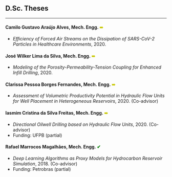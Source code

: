## D.Sc. Theses
---

#### Camilo Gustavo Araújo Alves, Mech. Engg. <span style="color:rgb(200,200,0);"> &#10144; </span>
- *Efficiency of Forced Air Streams on the Dissipation of SARS-CoV-2 Particles in Healthcare Environments*, 2020.

#### José Wilker Lima da Silva, Mech. Engg. <span style="color:rgb(200,200,0);"> &#10144; </span>
- *Modeling of the Porosity-Permeability-Tension Coupling for Enhanced Infill Drilling*, 2020.

#### Clarissa Pessoa Borges Fernandes, Mech. Engg. <span style="color:rgb(200,200,0);"> &#10144; </span>
- *Assessment of Volumetric Productivity Potential in Hydraulic Flow Units for Well Placement in Heterogeneous Reservoirs*, 2020. (Co-advisor)

#### Iasmim Cristina da Silva Freitas, Mech. Engg. <span style="color:rgb(200,200,0);"> &#10144; </span>
- *Directional Oilwell Drilling based on Hydraulic Flow Units*, 2020. (Co-advisor)
- Funding: UFPB (partial)

#### Rafael Marrocos Magalhães, Mech. Engg. <span style="color:green;"> &#10004; </span> 
- *Deep Learning Algorithms as Proxy Models for Hydrocarbon Reservoir Simulation*, 2018. (Co-advisor)
- Funding: Petrobras (partial)
